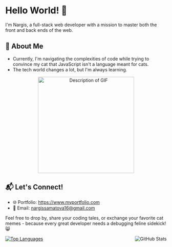 # Hello World! 👋

I'm Nargis, a full-stack web developer with a mission to master both the front and back ends of the web.

## 🚀 About Me

- Currently, I'm navigating the complexities of code while trying to convince my cat that JavaScript isn't a language meant for cats.
- The tech world changes a lot, but I'm always learning.
<p align="center">
  <a href="https://giphy.com/gifs/cat-kitten-computer-3oKIPnAiaMCws8nOsE">
    <img src="https://media.giphy.com/media/3oKIPnAiaMCws8nOsE/giphy.gif" alt="Description of GIF" width="300" height="300">
  </a>
</p>


## 📬 Let's Connect!
- 🌐 Portfolio: https://www.myportfolio.com
- 📧 Email: nargissamatova16@gmail.com


Feel free to drop by, share your coding tales, or exchange your favorite cat memes - because every great developer needs a debugging feline sidekick! 😸
  
<div style="display: flex; justify-content: space-between;">
  <a href="https://github.com/Nargissamatova/github-readme-stats">
    <img src="https://github-readme-stats.vercel.app/api/top-langs/?username=Nargissamatova&layout=compact&hide_border=true" alt="Top Languages" />
  </a>
  <img src="https://github-readme-stats.vercel.app/api?username=Nargissamatova&show_icons=true&theme=radical&hide_border=true" alt="GitHub Stats" />
</div>
